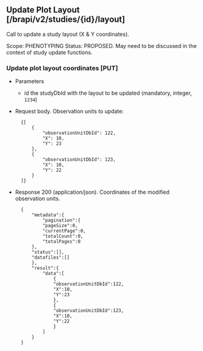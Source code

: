 ## Update Plot Layout [/brapi/v2/studies/{id}/layout]

Call to update a study layout (X & Y coordinates).

Scope: PHENOTYPING 
Status: PROPOSED. May need to be discussed in the context of study update functions.

### Update plot layout coordinates [PUT]
+ Parameters
    + id the studyDbId with the layout to be updated (mandatory, integer, `1234`) 
+ Request body. Observation units to update:
    
        {[  
            {  
                "observationUnitDbId": 122,  
                "X": 10,  
                "Y": 23  
            },  
            {  
                "observationUnitDbId": 123,  
                "X": 10,  
                "Y": 22  
            }  
        ]}  

+ Response 200 (application/json). Coordinates of the modified observation units.

        {  
            "metadata":{  
                "pagination":{  
                "pageSize":0,  
                "currentPage":0,  
                "totalCount":0,  
                "totalPages":0  
            },  
            "status":[],  
            "datafiles":[]  
            },  
            "result":{    
                "data":[    
                    {    
                    "observationUnitDbId":122,  
                    "X":10,  
                    "Y":23  
                    },  
                    {  
                    "observationUnitDbId":123,  
                    "X":10,  
                    "Y":22  
                    }  
                ]  
            }  
        }
